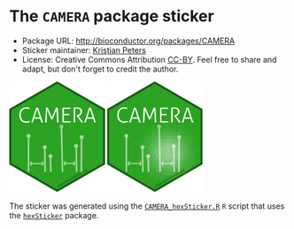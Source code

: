 # The `CAMERA` package sticker

* Package URL: http://bioconductor.org/packages/CAMERA
* Sticker maintainer: [Kristian Peters](https://github.com/korseby/)
* License: Creative Commons Attribution
  [CC-BY](https://creativecommons.org/licenses/by/2.0/). Feel free to
  share and adapt, but don't forget to credit the author.

<p align = "left">
<img src="./CAMERA.png" height="200">
<img src="./CAMERA_hl.png" height="200">
</p>

The sticker was generated using
the [`CAMERA_hexSticker.R`](./CAMERA_hexSticker.R) `R` script that uses
the [`hexSticker`](https://github.com/GuangchuangYu/hexSticker) package.

